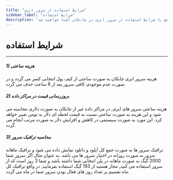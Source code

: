 ```yaml
---
title: "شرایط استفاده از سرور ابری"
sidebar_label: "شرایط استفاده"
description: "در این بخش با شرایط استفاده از سرور ابری در چابکان آشنا خواهید شد"
---
```


# شرایط استفاده
---

##### 1) هزینه ساعتی
هزینه سرور ابری چابکان به صورت ساعتی از کیف پول انتخابی کسر می گردد و در صورت عدم موجودی کافی سرور بعد از 6 ساعت حذف می گردد.

##### 2) بروزرسانی قیمت در مراکز داده
هزینه ساعتی سرور های ابری, در مراکز داده غیر از چابکان به صورت دلاری محاسبه می شود و این هزینه به صورت ساعتی نسبت به قیمت لحظه ای دلار به تومن تغییر خواهد کرد. این مورد به صورت سیستمی در کاهش و افزایش دلار به صورت مرتب انجام می گردد.

##### 3) محاسبه ترافیک سرور
ترافیک سرور ها به صورت جمع کل آپلود و دانلود نمایش داده می شود و ترافیک ماهانه سرور به صورت روزانه در اختیار سرور ها می باشد. به عنوان مثال اگر سرور شما 2000 گیگ به صورت ماهانه در پلن انتخابی شما داشته باشد و شما 3 روز است که از سرور استفاده می کنید, مجاز هستید از 193 گیگ استفاده بفرمایید, در واقع ترافیک کل ماه تقسیم بر تعداد روز های فعال بودن سرور شما در ماه می گردد.
